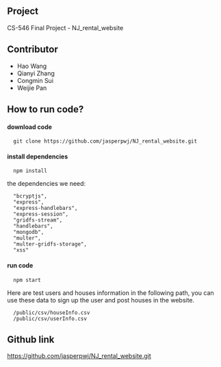 ## Project

CS-546 Final Project - NJ_rental_website

## Contributor

* Hao Wang
* Qianyi Zhang
* Congmin Sui
* Weijie Pan

## How to run code?
#### download code
```
  git clone https://github.com/jasperpwj/NJ_rental_website.git
```

#### install dependencies
```
  npm install
```

the dependencies we need:
```
  "bcryptjs",
  "express",
  "express-handlebars",
  "express-session",
  "gridfs-stream",
  "handlebars",
  "mongodb",
  "multer",
  "multer-gridfs-storage",
  "xss"
```

#### run code
```
  npm start
```

Here are test users and houses information in the following path, you can use these data to sign up the user and post houses in the website.
```
  /public/csv/houseInfo.csv
  /public/csv/userInfo.csv
```

## Github link
https://github.com/jasperpwj/NJ_rental_website.git
